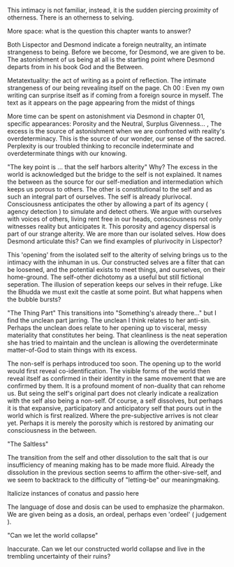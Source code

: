This intimacy is not familiar, instead, it is the sudden piercing proximity of otherness. There is an otherness to selving.

More space: what is the question this chapter wants to answer? 

Both Lispector and Desmond indicate a foreign neutrality, an intimate strangeness to being. Before we become, for Desmond, we are given to be. The astonishment of us being at all is the starting point where Desmond departs from in his book God and the Between. 

Metatextuality: the act of writing as a point of reflection. The intimate strangeness of our being revealing itself on the page.
Ch 00 : Even my own writing can surprise itself as if coming from a foreign source in myself. The text as it appears on the page appearing from the midst of things

More time can be spent on astonishment via Desmond in chapter 01, specific appearances: Porosity and the Neutral, Surplus Givenness... , 
The excess is the source of astonishment when we are confronted with reality's overdeterminacy. This is the source of our wonder, our sense of the sacred. Perplexity is our troubled thinking to reconcile indeterminate and overdeterminate things with our knowing. 

"The key point is ... that the self harbors alterity"
Why? The excess in the world is acknowledged but the bridge to the self is not explained. It names the between as the source for our self-mediation and intermediation which keeps us porous to others. The other is constitutional to the self and as such an integral part of ourselves. The self is already plurivocal. Consciousness anticipates the other by allowing a part of its agency ( agency detection ) to simulate and detect others. We argue with ourselves with voices of others, living rent free in our heads, consciousness not only witnesses reality but anticipates it. This porosity and agency dispersal is part of our strange alterity. We are more than our isolated selves. How does Desmond articulate this? Can we find examples of plurivocity in Lispector?

This 'opening' from the isolated self to the alterity of selving brings us to the intimacy with the inhuman in us. Our constructed selves are a filter that can be loosened, and the potential exists to meet things, and ourselves, on their home-ground.
The self-other dichotomy as a useful but still fictional seperation. The illusion of seperation keeps our selves in their refuge. Like the Bhudda we must exit the castle at some point. But what happens when the bubble bursts? 

"The Thing Part"
This transitions into "Something's already there..." but I find the unclean part jarring. The unclean I think relates to her anti-sin. Perhaps the unclean does relate to her opening up to visceral, messy materiality that constitutes her being. That cleanliness is the neat seperation she has tried to maintain and the unclean is allowing the overdeterminate matter-of-God to stain things with its excess.

The non-self is perhaps introduced too soon. The opening up to the world would first reveal co-identification. The visible forms of the world then reveal itself as confirmed in their identity in the same movement that we are confirmed by them. It is a profound moment of non-duality that can rehome us. But seing the self's original part does not clearly indicate a realization with the self also being a non-self. Of course, a self dissolves, but perhaps it is that expansive, participatory and anticipatory self that pours out in the world which is first realized. Where the pre-subjective arrives is not clear yet. Perhaps it is merely the porosity which is restored by animating our consciousness in the between.

"The Saltless"

The transition from the self and other dissolution to the salt that is our insufficiency of meaning making has to be made more fluid. Already the dissolution in the previous section seems to affirm the other-sive-self, and we seem to backtrack to the difficulty of "letting-be" our meaningmaking. 

Italicize instances of conatus and passio here

The language of dose and dosis can be used to emphasize the pharmakon. We are given being as a dosis, an ordeal, perhaps even 'ordeel' ( judgement ). 

"Can we let the world collapse"

Inaccurate. Can we let our constructed world collapse and live in the trembling uncertainty of their ruins? 